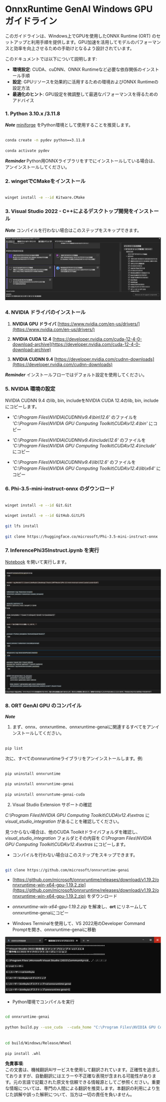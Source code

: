 # **OnnxRuntime GenAI Windows GPU ガイドライン**

このガイドラインは、Windows上でGPUを使用したONNX Runtime (ORT) のセットアップと利用手順を提供します。GPU加速を活用してモデルのパフォーマンスと効率を向上させるための手助けとなるよう設計されています。

このドキュメントでは以下について説明します:

- **環境設定**: CUDA、cuDNN、ONNX Runtimeなど必要な依存関係のインストール手順
- **設定**: GPUリソースを効果的に活用するための環境およびONNX Runtimeの設定方法
- **最適化のヒント**: GPU設定を微調整して最適なパフォーマンスを得るためのアドバイス

### **1. Python 3.10.x /3.11.8**

   ***Note*** [miniforge](https://github.com/conda-forge/miniforge/releases/latest/download/Miniforge3-Windows-x86_64.exe) をPython環境として使用することを推奨します。

   ```bash

   conda create -n pydev python==3.11.8

   conda activate pydev

   ```

   ***Reminder*** Python用ONNXライブラリをすでにインストールしている場合は、アンインストールしてください。

### **2. wingetでCMakeをインストール**

   ```bash

   winget install -e --id Kitware.CMake

   ```

### **3. Visual Studio 2022 - C++によるデスクトップ開発をインストール**

   ***Note*** コンパイルを行わない場合はこのステップをスキップできます。

![CPP](../../../../../../translated_images/01.8964c1fa47e00dc36af710b967e72dd2f8a2be498e49c8d4c65c11ba105dedf8.ja.png)

### **4. NVIDIA ドライバのインストール**

1. **NVIDIA GPU ドライバ** [https://www.nvidia.com/en-us/drivers/](https://www.nvidia.com/en-us/drivers/)

2. **NVIDIA CUDA 12.4** [https://developer.nvidia.com/cuda-12-4-0-download-archive](https://developer.nvidia.com/cuda-12-4-0-download-archive)

3. **NVIDIA CUDNN 9.4** [https://developer.nvidia.com/cudnn-downloads](https://developer.nvidia.com/cudnn-downloads)

***Reminder*** インストールフローではデフォルト設定を使用してください。

### **5. NVIDIA 環境の設定**

NVIDIA CUDNN 9.4 のlib, bin, includeをNVIDIA CUDA 12.4のlib, bin, includeにコピーします。

- *'C:\Program Files\NVIDIA\CUDNN\v9.4\bin\12.6'* のファイルを *'C:\Program Files\NVIDIA GPU Computing Toolkit\CUDA\v12.4\bin'* にコピー

- *'C:\Program Files\NVIDIA\CUDNN\v9.4\include\12.6'* のファイルを *'C:\Program Files\NVIDIA GPU Computing Toolkit\CUDA\v12.4\include'* にコピー

- *'C:\Program Files\NVIDIA\CUDNN\v9.4\lib\12.6'* のファイルを *'C:\Program Files\NVIDIA GPU Computing Toolkit\CUDA\v12.4\lib\x64'* にコピー

### **6. Phi-3.5-mini-instruct-onnx のダウンロード**

   ```bash

   winget install -e --id Git.Git

   winget install -e --id GitHub.GitLFS

   git lfs install

   git clone https://huggingface.co/microsoft/Phi-3.5-mini-instruct-onnx

   ```

### **7. InferencePhi35Instruct.ipynb を実行**

   [Notebook](../../../../../../code/09.UpdateSamples/Aug/ortgpu-phi35-instruct.ipynb) を開いて実行します。

![RESULT](../../../../../../translated_images/02.be96d16e7b1007f1f3941f65561553e62ccbd49c962f3d4a9154b8326c033ec1.ja.png)

### **8. ORT GenAI GPU のコンパイル**

   ***Note*** 
   
   1. まず、onnx、onnxruntime、onnxruntime-genaiに関連するすべてをアンインストールしてください。

   ```bash

   pip list 
   
   ```

   次に、すべてのonnxruntimeライブラリをアンインストールします。例:

   ```bash

   pip uninstall onnxruntime

   pip uninstall onnxruntime-genai

   pip uninstall onnxruntume-genai-cuda
   
   ```

   2. Visual Studio Extension サポートの確認

   *C:\Program Files\NVIDIA GPU Computing Toolkit\CUDA\v12.4\extras* に *visual_studio_integration* があることを確認してください。

   見つからない場合は、他のCUDA Toolkitドライバフォルダを確認し、*visual_studio_integration* フォルダとその内容を *C:\Program Files\NVIDIA GPU Computing Toolkit\CUDA\v12.4\extras* にコピーします。

   - コンパイルを行わない場合はこのステップをスキップできます。

   ```bash

   git clone https://github.com/microsoft/onnxruntime-genai

   ```

   - [https://github.com/microsoft/onnxruntime/releases/download/v1.19.2/onnxruntime-win-x64-gpu-1.19.2.zip](https://github.com/microsoft/onnxruntime/releases/download/v1.19.2/onnxruntime-win-x64-gpu-1.19.2.zip) をダウンロード

   - *onnxruntime-win-x64-gpu-1.19.2.zip* を解凍し、**ort** にリネームしてonnxruntime-genaiにコピー

   - Windows Terminalを使用して、VS 2022用のDeveloper Command Promptを開き、onnxruntime-genaiに移動

![RESULT](../../../../../../translated_images/03.53bb08e3bde53edd1735c5546fb32b9b0bdba93d8241c5e6e3196d8bc01adbd7.ja.png)

   - Python環境でコンパイルを実行

   ```bash

   cd onnxruntime-genai

   python build.py --use_cuda  --cuda_home "C:\Program Files\NVIDIA GPU Computing Toolkit\CUDA\v12.4" --config Release
 

   cd build/Windows/Release/Wheel

   pip install .whl

   ```

**免責事項**:  
この文書は、機械翻訳AIサービスを使用して翻訳されています。正確性を追求しておりますが、自動翻訳にはエラーや不正確な表現が含まれる可能性があります。元の言語で記載された原文を信頼できる情報源としてご参照ください。重要な情報については、専門の人間による翻訳を推奨します。本翻訳の利用により生じた誤解や誤った解釈について、当方は一切の責任を負いません。
